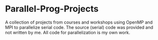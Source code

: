 # Parallel-Prog-Projects
A collection of projects from courses and workshops using OpenMP and MPI to parallelize serial code. The source (serial) code was provided and not written by me. All code for parallelization is my own work.
